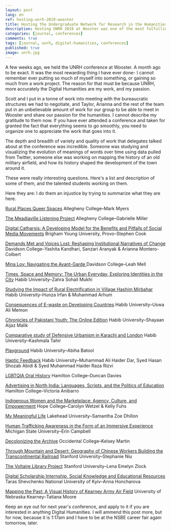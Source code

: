 ```yaml
---
layout: post
lang: en
ref: hosting-unrh-2019-wooster
title: Hosting the Undergraduate Network for Research in the Humanities 2019 at Wooster 
description: Hosting UNRH 2019 at Wooster was one of the most fulfulling things I have done in some time. Here are some of my reflections on it.
categories: [journal, conferences]
comments: true
tags: [journal, unrh, digital-humanities, conferences]
published: true
image: unrh.jpg
---
```


A few weeks ago, we held the UNRH conference at Wooster. A month ago to be exact. It was the most rewarding thing I have ever done- I cannot remember ever putting so much of myself into something, or gaining so much from a work project. The reason for that must be because UNRH, more accurately the Digital Humanities are my work, and my passion.

Scott and I put in a tonne of work into meeting with the bureaucratic structures we had to negotiate, and Taylor, Arianna and the rest of the team put in an unbelievable amount of work for our group to be able to meet in Wooster and share our passion for the humanities. I cannot describe my gratitude to them now. If you have ever attended a conference and taken for granted the fact that everything seems to go smoothly, you need to organize one to appreciate the work that goes into it.

The depth and breadth of variety and quality of work that delegates talked about at the conference was incredible. Someone was studying and visualizing the evolution of meanings of words over time using data pulled from Twitter, someone else was working on mapping the history of an old military airfield, and how its history shaped the development of the town around it.


These were really interesting questions. Here's a list and description of some of them, and the talented students working on them.

Here they are: I do them an injustice by trying to summarize what they are here.

[Rural Places Queer Spaces](http://unrh.org/rural-places-queer-spaces/)
Allegheny College–Mark Myers

[The Meadiaville Listening Project](http://unrh.org/meadiaville-listening-project-2/)
Allegheny College–Gabrielle Miller

[Digital Catharsis: A Developing Model for the Benefits and Pitfalls of Social Media Movements](http://unrh.org/digital-catharsis/)
Brigham Young University, Provo–Stephen Cook

[Demands Met and Voices Lost: Reshaping Institutional Narratives of Change
](http://unrh.org/demands-met-and-voices-lost/)Davidson College–Yashita Kandhari, Sanzari Aranyak & Arianna Montero-Colbert

[Mina Loy: Navigating the Avant-Garde
](http://unrh.org/mina-loy/)Davidson College–Leah Mell

[Times, Space and Memory: The Urban Everyday, Exploring Identities in the City](http://unrh.org/times-space-and-memory/)
Habib University–Zahra Sohail Mukhi

[Studying the Impact of Rural Electrification in Village Hashim Mirbahar](http://unrh.org/studying-the-impact-of-rural-electrification-in-village-hashim-mirbahar/)
Habib University–Hunza Irfan & Muhammad Arhum

[Consequences of E-waste on Developing Countries](http://unrh.org/consequences-of-e-waste-on-developing-countries/)
Habib University–Uswa Ali Memon

[Chronicles of Pakistani Youth: The Online Edition](http://unrh.org/chronicles-of-pakistani-youth/)
Habib University–Shayaan Aijaz Malik

[Comparative study of Defensive Urbanism in Karachi and London](http://unrh.org/comparative-study-of-defensive-urbanism-in-karachi-and-london/)
Habib University–Kashmala Tahir

[Playground](http://unrh.org/playground/)
Habib University–Abiha Batool

[Haptic Feedback](http://unrh.org/haptic-feedback/)
Habib University–Muhammad Ali Haider Dar, Syed Hasan Shozab Abidi & Syed Muhammad Haider Raza Rizvi

[LGBTQIA Oral History](http://unrh.org/lgbtqia-oral-history/)
Hamilton College–Duncan Davies

[Advertising in North India: Languages, Scripts, and the Politics of Education](http://unrh.org/advertising-in-north-india/)
Hamilton College–Victoria Anibarro

[Indigenous Women and the Marketplace: Agency, Culture, and Empowerment](http://unrh.org/indigenous-women-and-the-marketplace/)
Hope College–Carolyn Wetzel & Kelly Fuhs

[My Meaningful Life](http://unrh.org/my-meaningful-life/)
Lakehead University–Samantha Zoe Dhillon

[Human Trafficking Awareness in the Form of an Immersive Experience](http://unrh.org/human-trafficking-awareness-in-the-form-of-an-immersive-experience/)
Michigan State University–Erin Campbell

[Decolonizing the Archive](http://unrh.org/decolonizing-the-archive/)
Occidental College–Kelsey Martin

[Through Mountain and Desert: Geography of Chinese Workers Building the Transcontinental Railroad](http://unrh.org/through-mountain-and-desert/)
Stanford University–Stephanie Niu

[The Voltaire Library Project](http://unrh.org/the-voltaire-library-project/)
Stanford University–Lena Emelyn Zlock

[Digital Scholarship Internship, Social Knowledge and Educational Resources](http://unrh.org/digital-scholarship-internship-social-knowledge-and-educational-resources/)
Taras Shevchenko National University of Kyiv–Anna Honcharova

[Mapping the Past: A Visual History of Kearney Army Air Field](http://unrh.org/mapping-the-past/)
University of Nebraska Kearney–Tatiana Moore


Keep an eye out for next year's conference, and apply to it if you are interested in anything Digital Humanities. I will ammend this post more, but for now, because it is 1:17am and I have to be at the NSBE career fair again tomorrow, later.